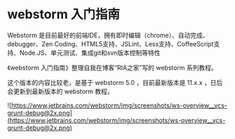 # webstorm 入门指南

Webstorm 是目前最好的前端IDE，拥有即时编辑（chrome）、自动完成、debugger、Zen Coding、HTML5支持、JSLint、Less支持、CoffeeScript支持、Node.JS、单元测试、集成git和svn版本控制等特性

《webstorm 入门指南》整理自我在博客“RIA之家”写的 webstorm 系列教程。

这个版本的内容比较老，是基于 webstorm 5.0 ，目前最新版本是 11.x.x ，日后会更新到最新版本的 webstorm 教程。

![https://www.jetbrains.com/webstorm/img/screenshots/ws-overview__vcs-grunt-debug@2x.png](https://www.jetbrains.com/webstorm/img/screenshots/ws-overview__vcs-grunt-debug@2x.png)


